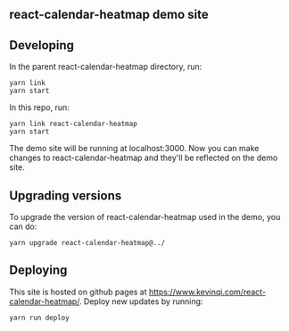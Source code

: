 ## react-calendar-heatmap demo site

## Developing

In the parent react-calendar-heatmap directory, run:

```
yarn link
yarn start
```

In this repo, run:

```
yarn link react-calendar-heatmap
yarn start
```

The demo site will be running at localhost:3000. Now you can make changes to react-calendar-heatmap and they'll be reflected on the demo site.

## Upgrading versions

To upgrade the version of react-calendar-heatmap used in the demo, you can do:

```
yarn upgrade react-calendar-heatmap@../
```

## Deploying

This site is hosted on github pages at https://www.kevinqi.com/react-calendar-heatmap/. Deploy new updates by running:

```
yarn run deploy
```

